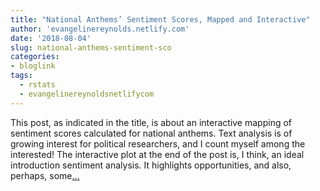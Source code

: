 ```yaml
---
title: "National Anthems’ Sentiment Scores, Mapped and Interactive"
author: 'evangelinereynolds.netlify.com'
date: '2018-08-04'
slug: national-anthems-sentiment-sco
categories:
- bloglink
tags:
  - rstats
  - evangelinereynoldsnetlifycom
---
```


This post, as indicated in the title, is about an interactive mapping of sentiment scores calculated for national anthems. Text analysis is of growing interest for political researchers, and I count myself among the interested! The interactive plot at the end of the post is, I think, an ideal introduction sentiment analysis. It highlights opportunities, and also, perhaps, some[... <i class="fas fa-external-link-alt"></i>](https://evangelinereynolds.netlify.com/post/national-anthems-sentiment-scores-mapped-and-interactive/)

